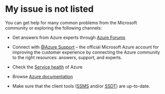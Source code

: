 <properties
    pageTitle="My issue is not listed"
    description="My issue is not listed"
    service="microsoft.analysisservices"
    resource="servers"
    authors="ashameer"
    ms.author="ashameer"
    resourceTags=""
    selfHelpType="resource"
    supportTopicIds=""
    productPesIds=""
    displayOrder=""
    cloudEnvironments="public, fairfax, usnat, ussec"
    issueNotListed="true"
     articleId="f2093927-94ec-474f-a83e-5a2a21e8a8bd"
    ownershipId="AzureData_AnalysisServices"
/>

# My issue is not listed

You can get help for many common problems from the Microsoft community or exploring the following channels:

* Get answers from Azure experts through [Azure Forums](https://azure.microsoft.com/support/forums/)

* Connect with [@Azure Support](https://twitter.com/azuresupport) – the official Microsoft Azure account for improving the customer experience by connecting the Azure community to the right resources: answers, support, and experts.

* Check the [Service health](data-blade:hubsextension.serviceshealthblade) of Azure

* Browse [Azure documentation](https://azure.microsoft.com/documentation/)

* Make sure that the client tools ([SSMS](https://msdn.microsoft.com/library/mt238290.aspx) and/or [SSDT](https://msdn.microsoft.com/library/mt204009.aspx)) are up-to-date.

